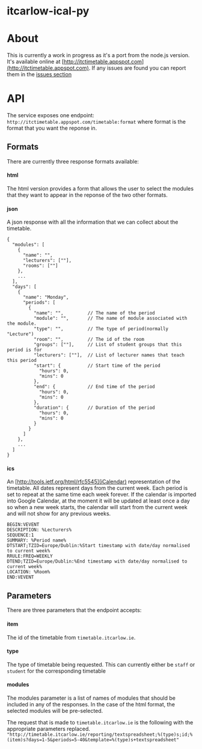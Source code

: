 itcarlow-ical-py
================

# About
This is currently a work in progress as it's a port from the node.js version. It's available online at
[http://itctimetable.appspot.com](http://itctimetable.appspot.com). If any issues are found you can report
them in the [issues section](https://github.com/danielconnor/itcarlow-ical-py/issues)

# API
The service exposes one endpoint: `http://itctimetable.appspot.com/timetable:format` where format is the format that you want the reponse in.

## Formats
There are currently three response formats available:

#### html
The html version provides a form that allows the user to select the modules that they want to appear in the reponse of the two other formats.

#### json
A json response with all the information that we can collect about the timetable.

```
{
  "modules": [
    {
      "name": "",
      "lecturers": [""],
      "rooms": [""]
    },
    ...
  ],
  "days": [
    {
      "name": "Monday",
      "periods": [
        {
          "name": "",         // The name of the period
          "module": "",       // The name of module associated with the module.
          "type": "",         // The type of period(normally "Lecture")
          "room": "",         // The id of the room
          "groups": [""],     // List of student groups that this period is for
          "lecturers": [""],  // List of lecturer names that teach this period
          "start": {          // Start time of the period
            "hours": 0,
            "mins": 0
          },
          "end": {            // End time of the period
            "hours": 0,
            "mins": 0
          },
          "duration": {       // Duration of the period
            "hours": 0,
            "mins": 0
          }
        }
      ]
    },
    ...
  ]
}
```

#### ics
An [http://tools.ietf.org/html/rfc5545](iCalendar) representation of the timetable. All dates represent days from the current week. Each period is set to repeat at the same time each week forever.
If the calendar is imported into Google Calendar, at the moment it will be updated at least once a day so when a new week starts, the calendar will start from
the current week and will not show for any previous weeks.

```
BEGIN:VEVENT
DESCRIPTION: %Lecturers%
SEQUENCE:1
SUMMARY: %Period name%
DTSTART;TZID=Europe/Dublin:%Start timestamp with date/day normalised to current week%
RRULE:FREQ=WEEKLY
DTEND;TZID=Europe/Dublin:%End timestamp with date/day normalised to current week%
LOCATION: %Room%
END:VEVENT
```

## Parameters
There are three parameters that the endpoint accepts:

#### item
The id of the timetable from `timetable.itcarlow.ie`.

#### type
The type of timetable being requested. This can currently either be `staff` or `student` for the corresponding timetable

#### modules
The modules parameter is a list of names of modules that should be included in any of the responses. In the case of the html
format, the selected modules will be pre-selected.

The request that is made to `timetable.itcarlow.ie` is the following with the appropriate parameters replaced.
`"http://timetable.itcarlow.ie/reporting/textspreadsheet;%(type)s;id;%(item)s?days=1-5&periods=5-40&template=%(type)s+textspreadsheet"`
